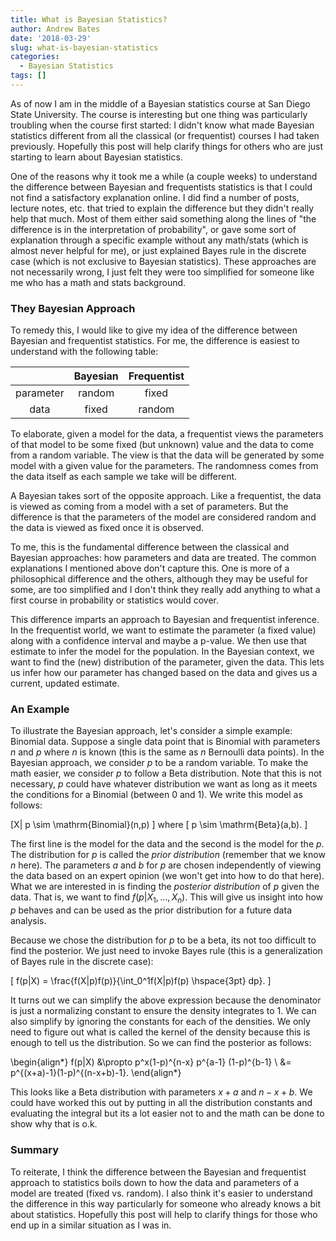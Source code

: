 ```yaml
---
title: What is Bayesian Statistics?
author: Andrew Bates
date: '2018-03-29'
slug: what-is-bayesian-statistics
categories:
  - Bayesian Statistics
tags: []
---
```


As of now I am in the middle of a Bayesian statistics course at San Diego State University. The course is interesting but one thing was particularly troubling when the course first started: I didn't know what made Bayesian statistics different from all the classical (or frequentist) courses I had taken previously. Hopefully this post will help clarify things for others who are just starting to learn about Bayesian statistics.

One of the reasons why it took me a while (a couple weeks) to understand the difference between Bayesian and frequentists statistics is that I could not find a satisfactory explanation online. I did find a number of posts, lecture notes, etc. that tried to explain the difference but they didn't really help that much. Most of them either said something along the lines of "the difference is in the interpretation of probability", or gave some sort of explanation through a specific example without any math/stats (which is almost never helpful for me), or just explained Bayes rule in the discrete case (which is not exclusive to Bayesian statistics). These approaches are not necessarily wrong, I just felt they were too simplified for someone like me who has a math and stats background.

### They Bayesian Approach

To remedy this, I would like to give my idea of the difference between Bayesian and frequentist statistics. For me, the difference is easiest to understand with the following table:

|           | Bayesian  | Frequentist |
|:---------:|:---------:|:-----------:|
| parameter | random    | fixed       |
| data      | fixed     | random      |

To elaborate, given a model for the data, a frequentist views the parameters of that model to be some fixed (but unknown) value and the data to come from a random variable. The view is that the data will be generated by some model with a given value for the parameters. The randomness comes from the data itself as each sample we take will be different.

A Bayesian takes sort of the opposite approach. Like a frequentist, the data is viewed as coming from a model with a set of parameters. But the difference is that the parameters of the model are considered random and the data is viewed as fixed once it is observed.

To me, this is the fundamental difference between the classical and Bayesian approaches: how parameters and data are treated. The common explanations I mentioned above don't capture this. One is more of a philosophical difference and the others, although they may be useful for some, are too simplified and I don't think they really add anything to what a first course in probability or statistics would cover.

This difference imparts an approach to Bayesian and frequentist inference. In the frequentist world, we want to estimate the parameter (a fixed value) along with a confidence interval and maybe a p-value. We then use that estimate to infer the model for the population. In the Bayesian context, we want to find the (new) distribution of the parameter, given the data. This lets us infer how our parameter has changed based on the data and gives us a current, updated estimate.

### An Example

To illustrate the Bayesian approach, let's consider a simple example: Binomial data. Suppose a single data point that is Binomial with parameters $n$ and $p$ where $n$ is known (this is the same as $n$ Bernoulli data points). In the Bayesian approach, we consider $p$ to be a random variable. To make the math easier, we consider $p$ to follow a Beta distribution. Note that this is not necessary, $p$ could have whatever distribution we want as long as it meets the conditions for a Binomial (between 0 and 1). We write this model as follows:

\[X| p \sim \mathrm{Binomial}(n,p) \]
where
\[ p \sim \mathrm{Beta}(a,b). \]

The first line is the model for the data and the second is the model for the $p$. The distribution for $p$ is called the *prior distribution* (remember that we know $n$ here). The parameters $a$ and $b$ for $p$ are chosen independently of viewing the data based on an expert opinion (we won't get into how to do that here). What we are interested in is finding the *posterior distribution* of $p$ given the data. That is, we want to find $f(p|X_1, \ldots, X_n)$. This will give us insight into how $p$ behaves and can be used as the prior distribution for a future data analysis.

Because we chose the distribution for $p$ to be a beta, its not too difficult to find the posterior. We just need to invoke Bayes rule (this is a generalization of Bayes rule in the discrete case):

\[ f(p|X) = \frac{f(X|p)f(p)}{\int_0^1f(X|p)f(p) \hspace{3pt} dp}. \]
 
It turns out we can simplify the above expression because the denominator is just a normalizing constant to ensure the density integrates to 1. We can also simplify by ignoring the constants for each of the densities. We only need to figure out what is called the kernel of the density because this is enough to tell us the distribution. So we can find the posterior as follows:

\begin{align*}
f(p|X) &\propto p^x(1-p)^{n-x}  p^{a-1} (1-p)^{b-1} \\
&= p^{(x+a)-1}(1-p)^{(n-x+b)-1}.
\end{align*}

This looks like a Beta distribution with parameters $x+a$ and $n-x+b$. We could have worked this out by putting in all the distribution constants and evaluating the integral but its a lot easier not to and the math can be done to show why that is o.k.


### Summary

To reiterate, I think the difference between the Bayesian and frequentist approach to statistics boils down to how the data and parameters of a model are treated (fixed vs. random). I also think it's easier to understand the difference in this way particularly for someone who already knows a bit about statistics. Hopefully this post will help to clarify things for those who end up in a similar situation as I was in.

